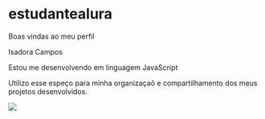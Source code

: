# estudantealura

Boas vindas ao meu perfil

Isadora Campos

Estou me desenvolvendo em linguagem JavaScript

Utilizo esse espeço para minha organizaçaõ e compartilhamento dos meus projetos desenvolvidos.

![](https://media1.tenor.com/m/G7qLt6offwcAAAAd/shrek-meme.gif)
